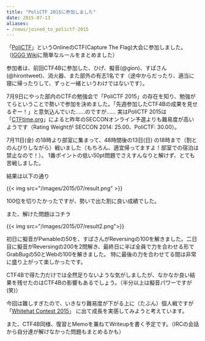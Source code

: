 ```yaml
---
title: "PoliCTF 2015に参加しました"
date: 2015-07-13
aliases:
- /news/joined_to_polictf-2015
---
```


「[PoliCTF](http://polictf.it/)」というOnlineのCTF(Capture The Flag)大会に参加しました。
（[IGGG Wiki](https://scrapbox.io/iggg/PoliCTF2015)に簡単なルールをまとめました）

参加者は、前回CTF4Bに参加した、ひげ、擬音(@gion)、すぱさん(@hirontweet)、消火器、また部外の有志1名です（途中からだったり、適当に寝に帰ったりして、ずっと一緒というわけではないです）。

7月9日にやった部内のCTFの勉強会で「PoliCTF 2015」の存在を知り、勉強がてらということで勢いで参加を決めました。「先週参加したCTF4Bの成果を見せるぞー！」と意気込んでいた……のですが……
実はPoliCTF 2015は「[CTFtime.org](https://ctftime.org/)」によると昨年のSECCONオンライン予選よりも難易度が高いようです（Rating Weightが SECCON 2014: 25.00、PoliCTF: 30.00）。

7月11日(金) の18時より部室に集まって、48時間後の13日(日) の18時まで（割とのんびりしながら）戦いました（もちろん、適宜帰ってますよ！部室での宿泊は禁止なので！）。
1番ポイントの低い50pt問題でさえすんなりと解けず、とても苦戦しました。

結果は以下の通り

{{< img src="/images/2015/07/result.png" >}}

100位を切りたかったですが、勢いで出た割に良い成績でした。

また、解けた問題はコチラ

{{< img src="/images/2015/07/result2.png">}}

初日に擬音がPwnableの50を、すぱさんがReversingの100を解きました。二日目に擬音がReversingの200を2問解き、最終日に半ば全員で力を合わせる形でGrabBugの50とWebの100を解きました。
特に最後の力を合わせてる間は非常に盛り上がって楽しかったです。

CTF4Bで得た力だけでは全然足りないような気がしましたが、なかなか良い結果を残せたのはCTF4Bの影響もあるでしょう。（半分以上は擬音パワーですが(笑)）

今回は難しすぎたので、いきなり難易度が下がる上に（たぶん）個人戦ですが 「[Whitehat Contest 2015](https://wargame.whitehat.vn/)」 に出て成長を実感してみようと考えています。

また、CTF4B同様、復習とMemoを兼ねてWriteupを書く予定です。（IRCの会話から自分達が解けなかった問題もまとめるかも）
